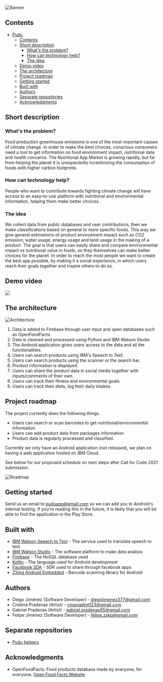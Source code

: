 ![Banner](https://i.imgur.com/KDT9aot.png)


## Contents

- [Pudu](#pudu)
  - [Contents](#contents)
  - [Short description](#short-description)
    - [What's the problem?](#whats-the-problem)
    - [How can technology help?](#how-can-technology-help)
    - [The idea](#the-idea)
  - [Demo video](#demo-video)
  - [The architecture](#the-architecture)
  - [Project roadmap](#project-roadmap)
  - [Getting started](#getting-started)
  - [Built with](#built-with)
  - [Authors](#authors)
  - [Separate repositories](#separate-repositories)
  - [Acknowledgments](#acknowledgments)

## Short description

### What's the problem?

Food production greenhouse emissions is one of the most important causes of climate change. In order to make the best choices, conscious consumers need a tool to get information on food environment impact, nutritional data and health concerns. The Nutritional App Market is growing rapidly, but far from helping the planet it is unexpectedly incentivizing the consumption of foods with higher carbon footprints.


### How can technology help?

People who want to contribute towards fighting climate change will have access to an easy-to-use platform with nutritional and environmental information, helping them make better choices.

### The idea

We collect data from public databases and user contributions, then we make classifications based on general to more specific foods. This way we give general estimations 
of product environment impact such as CO2 emission, water usage, energy usage and land usage in the making of a product. The goal is that users can easily share and compare
environmental impact vs nutritional value in foods, so they themselves can make better choices for the planet. In order to reach the most people we want to create the best app possible, by making it a social experience, in which users reach their goals together and inspire others to do so.

## Demo video

[![](https://i.imgur.com/k5TpZ3X.jpg)](https://www.youtube.com/watch?v=yvB5EgetAxU)

## The architecture

![Architecture](https://i.imgur.com/R881FiS.png)

1. Data is added to Firebase through user input and open databases such as OpenFoodFacts.
2. Data is cleaned and processed using Python and IBM Watson Studio
3. The Android application gives users access to the data and all the functionalities.
4. Users can search products using IBM's Speech to Text.
5. Users can search products using the scanner or the search bar.
6. Product information is displayed.
7. Users can share the product data in social media together with inputs/comments of their own.
8. Users can track their fitness and environmental goals.
9. Users can track their diets, log their daily intakes.

## Project roadmap

The project currently does the following things.

- Users can search or scan barcodes to get nutritional/environmental information.
- Users can add product data from packages information.
- Product data is regularly processed and classified.

Currently we only have an Android application (not released), we plan on having a web application hosted on IBM Cloud.

See below for our proposed schedule on next steps after Call for Code 2021 submission.

![Roadmap](https://i.imgur.com/0wzKLhe.png)

## Getting started

Send us an email to puduapp@gmail.com so we can add you to Android's internal testing. If you're reading this in the future, it is likely that you will be able to find the application in the Play Store.


## Built with

- [IBM Watson Speech to Text](https://www.ibm.com/cloud/watson-speech-to-text) - The service used to translate speech to text
- [IBM Watson Studio](https://www.ibm.com/cloud/watson-studio) - The software platform to make data analisis
- [Firebase](https://firebase.google.com) - The NoSQL database used
- [Kotlin](https://kotlinlang.org) - The language used for Android development
- [Facebook SDK](https://www.ibm.com/cloud/watson-speech-to-text) - SDK used to share through facebook apps
- [ZXing Android Embedded](https://github.com/journeyapps/zxing-android-embedded) - Barcode scanning library for Android


## Authors

* Diego Jiménez (Software Developer) - diegojimenez377@gmail.com
* Cristina Pradenas (Artist) - crispradjim123@gmail.com
* Gabriel Pradenas (Artist) - gabriel.pradenas95@gmail.com
* Felipe Jiménez (Software Developer) - felipe.zxkq@gmail.com


## Separate repositories
* [Pudu helpers](https://github.com/felipezxkq/Pudu_helpers)


## Acknowledgments

* OpenFoodFacts: Food products database made by everyone, for everyone. [Open Food Facts Website](https://world.openfoodfacts.org)




